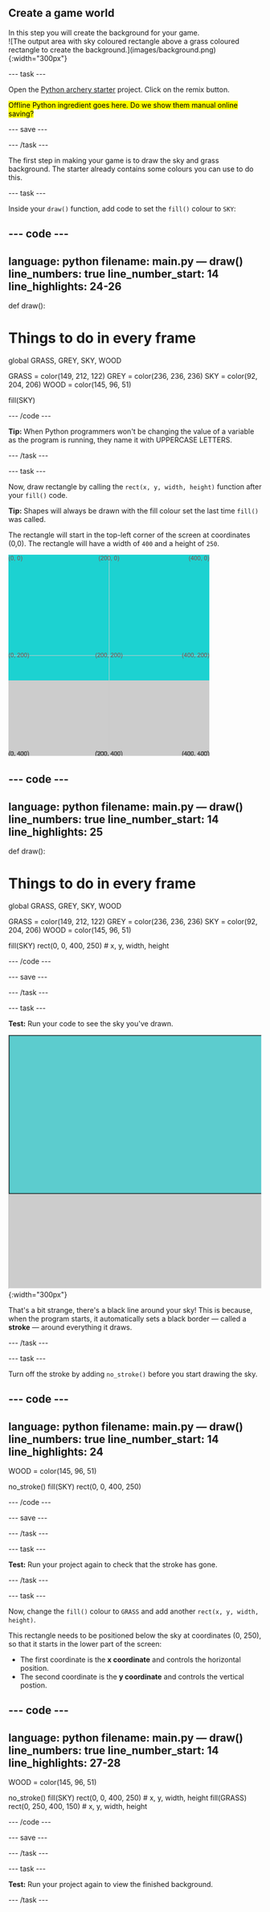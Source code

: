 ## Create a game world
<div style="display: flex; flex-wrap: wrap">
<div style="flex-basis: 200px; flex-grow: 1; margin-right: 15px;">
In this step you will create the background for your game.
</div>
<div>
![The output area with sky coloured rectangle above a grass coloured rectangle to create the background.](images/background.png){:width="300px"}
</div>
</div>

--- task ---

Open the [Python archery starter](https://trinket.io/python/bbcc44911d) project. Click on the remix button.

<mark>Offline Python ingredient goes here. Do we show them manual online saving?</mark>

--- save ---

--- /task ---

The first step in making your game is to draw the sky and grass background. The starter already contains some colours you can use to do this.

--- task ---

Inside your `draw()` function, add code to set the `fill()` colour to `SKY`:

--- code ---
---
language: python
filename: main.py — draw()
line_numbers: true
line_number_start: 14 
line_highlights: 24-26
---
def draw():
  # Things to do in every frame
  
  global GRASS, GREY, SKY, WOOD
  
  GRASS = color(149, 212, 122)
  GREY = color(236, 236, 236)
  SKY = color(92, 204, 206)
  WOOD = color(145, 96, 51)

  fill(SKY)


--- /code ---

**Tip:** When Python programmers won't be changing the value of a variable as the program is running, they name it with UPPERCASE LETTERS.

--- /task ---

--- task ---

Now, draw rectangle by calling the `rect(x, y, width, height)` function after your `fill()` code.

**Tip:** Shapes will always be drawn with the fill colour set the last time `fill()` was called.

The rectangle will start in the top-left corner of the screen at coordinates (0,0). The rectangle will have a width of `400` and a height of `250`.

![A blue rectangle with a coordinates grid showing the position of the sky rectangle starting in the top corner, above a grey rectangle.](images/sky_coords.png)

--- code ---
---
language: python
filename: main.py — draw()
line_numbers: true
line_number_start: 14 
line_highlights: 25
---
def draw():
  # Things to do in every frame
  
  global GRASS, GREY, SKY, WOOD
  
  GRASS = color(149, 212, 122)
  GREY = color(236, 236, 236)
  SKY = color(92, 204, 206)
  WOOD = color(145, 96, 51)

  fill(SKY)
  rect(0, 0, 400, 250) # x, y, width, height


--- /code ---

--- save ---

--- /task ---

--- task ---

**Test:** Run your code to see the sky you've drawn.

![A blue rectangle with a black border around it, above a grey rectangle.](images/sky_stroke.png){:width="300px"}

That's a bit strange, there's a black line around your sky! This is because, when the program starts, it automatically sets a black border — called a **stroke** — around everything it draws.

--- /task ---

--- task ---

Turn off the stroke by adding `no_stroke()` before you start drawing the sky.

--- code ---
---
language: python
filename: main.py — draw()
line_numbers: true
line_number_start: 14 
line_highlights: 24
---
  WOOD = color(145, 96, 51)

  no_stroke()
  fill(SKY)
  rect(0, 0, 400, 250)


--- /code ---

--- save ---

--- /task ---

--- task ---

**Test:** Run your project again to check that the stroke has gone.

--- /task ---

--- task ---

Now, change the `fill()` colour to `GRASS` and add another `rect(x, y, width, height)`. 

This rectangle needs to be positioned below the sky at coordinates (0, 250), so that it starts in the lower part of the screen:
+ The first coordinate is the **x coordinate** and controls the horizontal position. 
+ The second coordinate is the **y coordinate** and controls the vertical postion. 

--- code ---
---
language: python
filename: main.py — draw()
line_numbers: true
line_number_start: 14 
line_highlights: 27-28
---
  WOOD = color(145, 96, 51)

  no_stroke()
  fill(SKY)
  rect(0, 0, 400, 250) # x, y, width, height
  fill(GRASS)
  rect(0, 250, 400, 150) # x, y, width, height


--- /code ---

--- save ---

--- /task ---

--- task ---

**Test:** Run your project again to view the finished background.

--- /task ---
